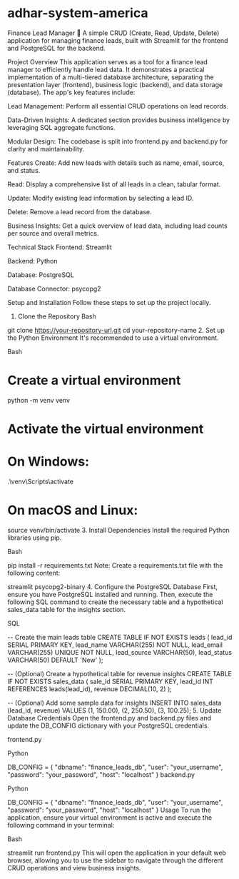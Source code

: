 # adhar-system-america
Finance Lead Manager 💼
A simple CRUD (Create, Read, Update, Delete) application for managing finance leads, built with Streamlit for the frontend and PostgreSQL for the backend.

Project Overview
This application serves as a tool for a finance lead manager to efficiently handle lead data. It demonstrates a practical implementation of a multi-tiered database architecture, separating the presentation layer (frontend), business logic (backend), and data storage (database). The app's key features include:

Lead Management: Perform all essential CRUD operations on lead records.

Data-Driven Insights: A dedicated section provides business intelligence by leveraging SQL aggregate functions.

Modular Design: The codebase is split into frontend.py and backend.py for clarity and maintainability.

Features
Create: Add new leads with details such as name, email, source, and status.

Read: Display a comprehensive list of all leads in a clean, tabular format.

Update: Modify existing lead information by selecting a lead ID.

Delete: Remove a lead record from the database.

Business Insights: Get a quick overview of lead data, including lead counts per source and overall metrics.

Technical Stack
Frontend: Streamlit

Backend: Python

Database: PostgreSQL

Database Connector: psycopg2

Setup and Installation
Follow these steps to set up the project locally.

1. Clone the Repository
Bash

git clone https://your-repository-url.git
cd your-repository-name
2. Set up the Python Environment
It's recommended to use a virtual environment.

Bash

# Create a virtual environment
python -m venv venv

# Activate the virtual environment
# On Windows:
.\venv\Scripts\activate
# On macOS and Linux:
source venv/bin/activate
3. Install Dependencies
Install the required Python libraries using pip.

Bash

pip install -r requirements.txt
Note: Create a requirements.txt file with the following content:

streamlit
psycopg2-binary
4. Configure the PostgreSQL Database
First, ensure you have PostgreSQL installed and running. Then, execute the following SQL command to create the necessary table and a hypothetical sales_data table for the insights section.

SQL

-- Create the main leads table
CREATE TABLE IF NOT EXISTS leads (
    lead_id SERIAL PRIMARY KEY,
    lead_name VARCHAR(255) NOT NULL,
    lead_email VARCHAR(255) UNIQUE NOT NULL,
    lead_source VARCHAR(50),
    lead_status VARCHAR(50) DEFAULT 'New'
);

-- (Optional) Create a hypothetical table for revenue insights
CREATE TABLE IF NOT EXISTS sales_data (
    sale_id SERIAL PRIMARY KEY,
    lead_id INT REFERENCES leads(lead_id),
    revenue DECIMAL(10, 2)
);

-- (Optional) Add some sample data for insights
INSERT INTO sales_data (lead_id, revenue) VALUES
(1, 150.00),
(2, 250.50),
(3, 100.25);
5. Update Database Credentials
Open the frontend.py and backend.py files and update the DB_CONFIG dictionary with your PostgreSQL credentials.

frontend.py

Python

DB_CONFIG = {
    "dbname": "finance_leads_db",
    "user": "your_username",
    "password": "your_password",
    "host": "localhost"
}
backend.py

Python

DB_CONFIG = {
    "dbname": "finance_leads_db",
    "user": "your_username",
    "password": "your_password",
    "host": "localhost"
}
Usage
To run the application, ensure your virtual environment is active and execute the following command in your terminal:

Bash

streamlit run frontend.py
This will open the application in your default web browser, allowing you to use the sidebar to navigate through the different CRUD operations and view business insights.
